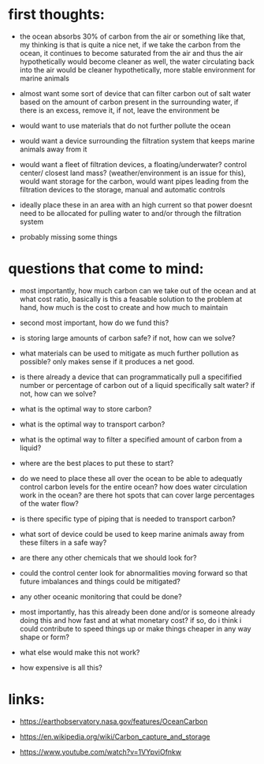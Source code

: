 # first thoughts:
- the ocean absorbs 30% of carbon from the air or something like that, my thinking is that is quite a nice net, if we take the carbon from the ocean, it continues to become saturated from the air and thus the air hypothetically would become cleaner as well, the water circulating back into the air would be cleaner hypothetically, more stable environment for marine animals

- almost want some sort of device that can filter carbon out of salt water based on the amount of carbon present in the surrounding water, if there is an excess, remove it, if not, leave the environment be

- would want to use materials that do not further pollute the ocean

- would want a device surrounding the filtration system that keeps marine animals away from it

- would want a fleet of filtration devices, a floating/underwater? control center/ closest land mass? (weather/environment is an issue for this), would want storage for the carbon, would want pipes leading from the filtration devices to the storage, manual and automatic controls

- ideally place these in an area with an high current so that power doesnt need to be allocated for pulling water to and/or through the filtration system

- probably missing some things

# questions that come to mind:
- most importantly, how  much carbon can we take out of the ocean and at what cost ratio, basically is this a feasable solution to the problem at hand, how much is the cost to create and how much to maintain

- second most important, how do we fund this?

- is storing large amounts of carbon safe? if not, how can we solve?

- what materials can be used to mitigate as much further pollution as possible? only makes sense if it produces a net good.

- is there already a device that can programmatically pull a specifified number or percentage of carbon out of a liquid specifically salt water? if not, how can we solve?

- what is the optimal way to store carbon?

- what is the optimal way to transport carbon?

- what is the optimal way to filter a specified amount of carbon from a liquid?

- where are the best places to put these to start?

- do we need to place these all over the ocean to be able to adequatly control carbon levels for the entire ocean? how does water circulation work in the ocean? are there hot spots that can cover large percentages of the water flow?

- is there specific type of piping that is needed to transport carbon?

- what sort of device could be used to keep marine animals away from these filters in a safe way?

- are there any other chemicals that we should look for?

- could the control center look for abnormalities moving forward so that future imbalances and things could be mitigated?

- any other oceanic monitoring that could be done?

- most importantly, has this already been done and/or is someone already doing this and how fast and at what monetary cost? if so, do i think i could contribute to speed things up or make things cheaper in any way shape or form?

- what else would make this not work?

- how expensive is all this?

# links:
- https://earthobservatory.nasa.gov/features/OceanCarbon

- https://en.wikipedia.org/wiki/Carbon_capture_and_storage

- https://www.youtube.com/watch?v=1VYpviOfnkw
